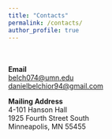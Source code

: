 ```yaml
---
title: "Contacts"
permalink: /contacts/
author_profile: true
---
```

\
\
**Email** \
[belch074@umn.edu](url: "mailto:belch074@umn.edu") \
danielbelchior94@gmail.com

**Mailing Address** \
4-101 Hanson Hall \
1925 Fourth Street South \
Minneapolis, MN 55455
